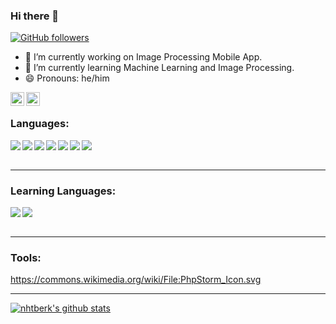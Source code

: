 ### Hi there 👋

[![GitHub followers](https://img.shields.io/github/followers/nhtberk.svg?style=social&label=Follow&maxAge=2592000)](https://github.com/nhtberk?tab=followers)

- 🔭 I’m currently working on Image Processing Mobile App.
- 🌱 I’m currently learning Machine Learning and Image Processing.
- 😄 Pronouns: he/him


[<img align="left" alt="nhtberk | LinkedIn" width="22px" src="https://cdn.jsdelivr.net/npm/simple-icons@v3/icons/linkedin.svg" />][linkedin]
[<img align="left" alt="nhtberk | Instagram" width="22px" src="https://cdn.jsdelivr.net/npm/simple-icons@v3/icons/instagram.svg" />][instagram]

<br />

### Languages:
<img align="left" src="https://img.icons8.com/color/48/000000/html-5--v1.png"/>
<img align="left" src="https://img.icons8.com/color/48/000000/css3.png"/>
<img align="left" src="https://img.icons8.com/color/48/000000/python--v1.png"/>
<img align="left" src="https://img.icons8.com/officel/48/000000/php-logo.png"/>
<img align="left" src="https://img.icons8.com/fluency/48/000000/laravel.png"/>
<img align="left" src="https://img.icons8.com/color/48/000000/java-coffee-cup-logo--v1.png"/>
<img src="https://img.icons8.com/external-tal-revivo-color-tal-revivo/48/000000/external-postgre-sql-a-free-and-open-source-relational-database-management-system-logo-color-tal-revivo.png"/>

<br />
<br />

---

### Learning Languages:
<img align="left" src="https://img.icons8.com/office/48/000000/react.png"/>
<img src="https://img.icons8.com/material-outlined/48/000000/kotlin.png"/>


<br />
<br />

---

### Tools:

https://commons.wikimedia.org/wiki/File:PhpStorm_Icon.svg

---

[![nhtberk's github stats](https://github-readme-stats.vercel.app/api?username=nhtberk&theme=blue-green)](https://github.com/anuraghazra/github-readme-stats)









[instagram]: https://instagram.com/nhtberk
[linkedin]: https://linkedin.com/in/nhtberk
